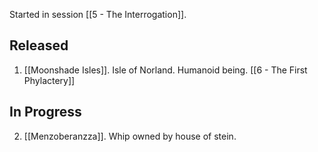
Started in session [[5 - The Interrogation]].
## Released

1. [[Moonshade Isles]]. Isle of Norland. Humanoid being. [[6 - The First Phylactery]]

## In Progress

2. [[Menzoberanzza]]. Whip owned by house of stein.